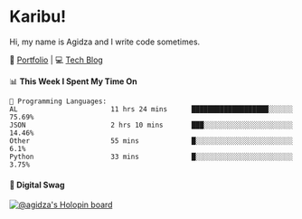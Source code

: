 # Karibu!
Hi, my name is Agidza and I write code sometimes.

🎨 [Portfolio](https://lynnagidza.github.io/) | 💻 [Tech Blog](https://medium.com/me/stories/public)

<!--START_SECTION:waka-->
📊 **This Week I Spent My Time On** 

```text
💬 Programming Languages: 
AL                       11 hrs 24 mins      ███████████████████░░░░░░   75.69% 
JSON                     2 hrs 10 mins       ███░░░░░░░░░░░░░░░░░░░░░░   14.46% 
Other                    55 mins             █░░░░░░░░░░░░░░░░░░░░░░░░   6.1% 
Python                   33 mins             █░░░░░░░░░░░░░░░░░░░░░░░░   3.75%

```


<!--END_SECTION:waka-->
#### 💟 **Digital Swag**
[![@agidza's Holopin board](https://holopin.me/agidza)](https://holopin.io/@agidza)
